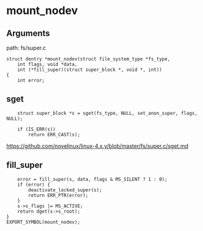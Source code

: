 mount_nodev
========================================

Arguments
----------------------------------------

path: fs/super.c
```
struct dentry *mount_nodev(struct file_system_type *fs_type,
    int flags, void *data,
    int (*fill_super)(struct super_block *, void *, int))
{
    int error;
```

sget
----------------------------------------

```
    struct super_block *s = sget(fs_type, NULL, set_anon_super, flags, NULL);

    if (IS_ERR(s))
        return ERR_CAST(s);
```

https://github.com/novelinux/linux-4.x.y/blob/master/fs/super.c/sget.md

fill_super
----------------------------------------

```
    error = fill_super(s, data, flags & MS_SILENT ? 1 : 0);
    if (error) {
        deactivate_locked_super(s);
        return ERR_PTR(error);
    }
    s->s_flags |= MS_ACTIVE;
    return dget(s->s_root);
}
EXPORT_SYMBOL(mount_nodev);
```